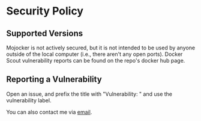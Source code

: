 # Security Policy

## Supported Versions

Mojocker is not actively secured, but it is not intended to be used by anyone outside of the local computer (i.e., there aren't any open ports). Docker Scout vulnerability reports can be found on the repo's docker hub page.

## Reporting a Vulnerability

Open an issue, and prefix the title with "Vulnerability: " and use the vulnerability label.

You can also contact me via [email](mailto:jsmith@purplelemons.dev?subject=Mojocker%20vulnerability).
